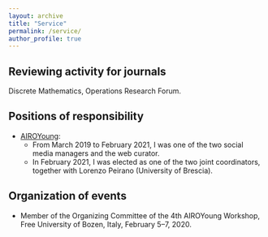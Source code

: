 ```yaml
---
layout: archive
title: "Service"
permalink: /service/
author_profile: true
---
```


## Reviewing activity for journals
Discrete Mathematics, Operations Research Forum.

## Positions of responsibility
- [AIROYoung](https://www.airoyoung.org):
  - From March 2019 to February 2021, I was one of the two social media managers and the web curator.
  - In February 2021, I was elected as one of the two joint coordinators, together with Lorenzo Peirano (University of Brescia).

## Organization of events
- Member of the Organizing Committee of the 4th AIROYoung Workshop, Free University of Bozen, Italy, February 5–7, 2020.
